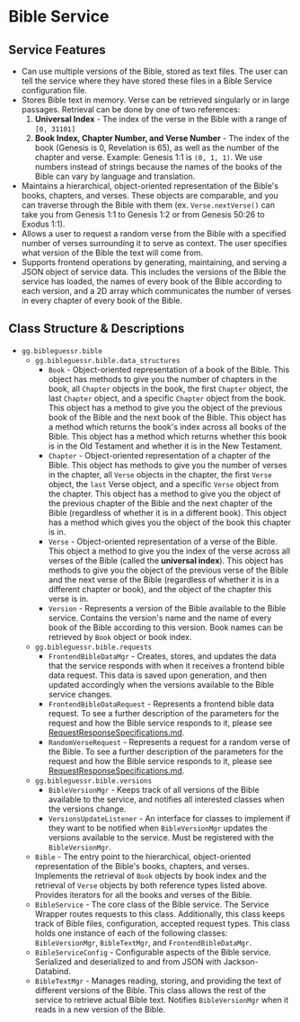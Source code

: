 # Bible Service

## Service Features

- Can use multiple versions of the Bible, stored as text files. The user can tell the service where they have stored
  these files in a Bible Service configuration file.
- Stores Bible text in memory. Verse can be retrieved singularly or in large passages. Retrieval can be done by one of
  two references:
    1) **Universal Index** - The index of the verse in the Bible with a range of `[0, 31101]`
    2) **Book Index, Chapter Number, and Verse Number** - The index of the book (Genesis is 0, Revelation is 65), as
       well as the number of the chapter and verse. Example: Genesis 1:1 is `(0, 1, 1)`. We use numbers instead of
       strings because the names of the books of the Bible can vary by language and translation.
- Maintains a hierarchical, object-oriented representation of the Bible's books, chapters, and verses. These objects are
  comparable, and you can traverse through the Bible with them (ex. `Verse.nextVerse()` can take you from Genesis 1:1 to
  Genesis 1:2 or from Genesis 50:26 to Exodus 1:1).
- Allows a user to request a random verse from the Bible with a specified number of verses surrounding it to serve as
  context. The user specifies what version of the Bible the text will come from.
- Supports frontend operations by generating, maintaining, and serving a JSON object of service data. This includes the
  versions of the Bible the service has loaded, the names of every book of the Bible according to each version, and a 2D
  array which communicates the number of verses in every chapter of every book of the Bible.

## Class Structure & Descriptions

- `gg.bibleguessr.bible`
    - `gg.bibleguessr.bible.data_structures`
        - `Book` - Object-oriented representation of a book of the Bible. This object has methods to give you the number
          of chapters in the book, all `Chapter` objects in the book, the first `Chapter` object, the last `Chapter`
          object, and a specific `Chapter` object from the book. This object has a method to give you the object of the
          previous book of the Bible and the next book of the Bible. This object has a method which returns the book's
          index across all books of the Bible. This object has a method which returns whether this book is in the Old
          Testament and whether it is in the New Testament.
        - `Chapter` - Object-oriented representation of a chapter of the Bible. This object has methods to give you the
          number of verses in the chapter, all `Verse` objects in the chapter, the first `Verse` object, the `last`
          Verse object, and a specific `Verse` object from the chapter. This object has a method to give you the object
          of the previous chapter of the Bible and the next chapter of the Bible (regardless of whether it is in a
          different book). This object has a method which gives you the object of the book this chapter is in.
        - `Verse` - Object-oriented representation of a verse of the Bible. This object a method to give you the index
          of the verse across all verses of the Bible (called the **universal index**). This object has methods to give
          you the object of the previous verse of the Bible and the next verse of the Bible (regardless of whether it is
          in a different chapter or book), and the object of the chapter this verse is in.
        - `Version` - Represents a version of the Bible available to the Bible service. Contains the version's name and
          the name of every book of the Bible according to this version. Book names can be retrieved by `Book` object or
          book index.
    - `gg.bibleguessr.bible.requests`
        - `FrontendBibleDataMgr` - Creates, stores, and updates the data that the service responds with when it receives
          a frontend bible data request. This data is saved upon generation, and then updated accordingly when the
          versions available to the Bible service changes.
        - `FrontendBibleDataRequest` - Represents a frontend bible data request. To see a further description of the
          parameters for the request and how the Bible service responds to it, please
          see [RequestResponseSpecifications.md](RequestResponseSpecifications.md).
        - `RandomVerseRequest` - Represents a request for a random verse of the Bible. To see a further description of
          the parameters for the request and how the Bible service responds to it, please
          see [RequestResponseSpecifications.md](RequestResponseSpecifications.md).
    - `gg.bibleguessr.bible.versions`
        - `BibleVersionMgr` - Keeps track of all versions of the Bible available to the service, and notifies all
          interested classes when the versions change.
        - `VersionsUpdateListener` - An interface for classes to implement if they want to be notified
          when `BibleVersionMgr` updates the versions available to the service. Must be registered with
          the `BibleVersionMgr`.
    - `Bible` - The entry point to the hierarchical, object-oriented representation of the Bible's books, chapters, and
      verses. Implements the retrieval of `Book` objects by book index and the retrieval of `Verse` objects by both
      reference types listed above. Provides iterators for all the books and verses of the Bible.
    - `BibleService` - The core class of the Bible service. The Service Wrapper routes requests to this class.
      Additionally, this class keeps track of Bible files, configuration, accepted request types. This class holds one
      instance of each of the following classes: `BibleVersionMgr`, `BibleTextMgr`, and `FrontendBibleDataMgr`.
    - `BibleServiceConfig` - Configurable aspects of the Bible service. Serialized and deserialized to and from JSON
      with Jackson-Databind.
    - `BibleTextMgr` - Manages reading, storing, and providing the text of different versions of the Bible. This class
      allows the rest of the service to retrieve actual Bible text. Notifies `BibleVersionMgr` when it reads in a new
      version of the Bible. 